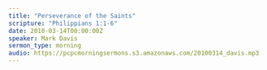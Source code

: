 ```yaml
---
title: "Perseverance of the Saints"
scripture: "Philippians 1:1-6"
date: 2010-03-14T00:00:00Z
speaker: Mark Davis
sermon_type: morning
audio: https://pcpcmorningsermons.s3.amazonaws.com/20100314_davis.mp3 
---
```




